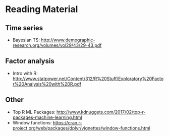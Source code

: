 # Reading Material

## Time series

- Bayesian TS: http://www.demographic-research.org/volumes/vol29/43/29-43.pdf

## Factor analysis

- Intro with R: http://www.statpower.net/Content/312/R%20Stuff/Exploratory%20Factor%20Analysis%20with%20R.pdf

## Other

- Top R ML Packages: http://www.kdnuggets.com/2017/02/top-r-packages-machine-learning.html
- Window functions: https://cran.r-project.org/web/packages/dplyr/vignettes/window-functions.html
